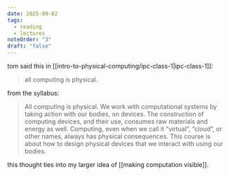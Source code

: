 ```yaml
---
date: 2025-09-02
tags:
  - reading
  - lectures
noteOrder: "3"
draft: "false"
---
```

tom said this in [[intro-to-physical-computing/ipc-class-1|ipc-class-1]]: 

> all computing is physical. 

from the syllabus: 

> All computing is physical. We work with computational systems by taking action with our bodies, on devices. The construction of computing devices, and their use, consumes raw materials and energy as well. Computing, even when we call it “virtual”, “cloud”, or other names, always has physical consequences. This course is about how to design physical devices that we interact with using our bodies.

this thought ties into my larger idea of [[making computation visible]]. 